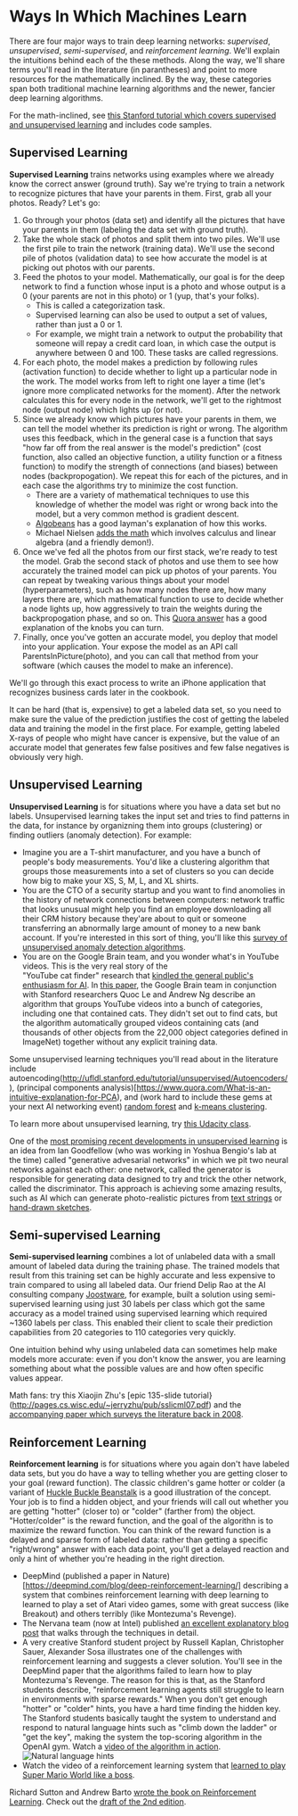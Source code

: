 # Ways In Which Machines Learn

There are four major ways to train deep learning networks: _supervised_, _unsupervised_, _semi-supervised_, and _reinforcement learning_. We'll explain the intuitions behind each of the these methods. Along the way, we'll share terms you'll read in the literature (in parantheses) and point to more resources for the mathematically inclined. By the way, these categories span both traditional machine learning algorithms and the newer, fancier deep learning algorithms.

For the math-inclined, see [this Stanford tutorial which covers supervised and unsupervised learning](http://ufldl.stanford.edu/tutorial/) and includes code samples.

## Supervised Learning
**Supervised Learning** trains networks using examples where we already know the correct answer (ground truth). Say we're trying to train a network to recognize pictures that have your parents in them. First, grab all your photos. Ready? Let's go:
1. Go through your photos (data set) and identify all the pictures that have your parents in them (labeling the data set with ground truth).
2. Take the whole stack of photos and split them into two piles. We'll use the first pile to train the network (training data). We'll use the second pile of photos (validation data) to see how accurate the model is at picking out photos with our parents. 
3. Feed the photos to your model. Mathematically, our goal is for the deep network to find a function whose input is a photo and whose output is a 0 (your parents are not in this photo) or 1 (yup, that's your folks). 
   * This is called a categorization task.
   * Supervised learning can also be used to output a set of values, rather than just a 0 or 1. 
   * For example, we might train a network to output the probability that someone will repay a credit card loan, in which case the output is anywhere between 0 and 100. These tasks are called regressions. 
4. For each photo, the model makes a prediction by following rules (activation function) to decide whether to light up a particular node in the work. The model works from left to right one layer a time (let's ignore more complicated networks for the moment). After the network calculates this for every node in the network, we'll get to the rightmost node (output node) which lights up (or not). 
5. Since we already know which pictures have your parents in them, we can tell the model whether its prediction is right or wrong. The algorithm uses this feedback, which in the general case is a function that says "how far off from the real answer is the model's prediction" (cost function, also called an objective function, a utility function or a fitness function) to modify the strength of connections (and biases) between nodes (backpropogation). We repeat this for each of the pictures, and in each case the algorithms try to minimize the cost function. 
   * There are a variety of mathematical techniques to use this knowledge of whether the model was right or wrong back into the model, but a very common method is gradient descent.  
   * [Algobeans](https://algobeans.com/2016/11/03/artificial-neural-networks-intro2/) has a good layman's explanation of how this works. 
   * Michael Nielsen [adds the math](http://neuralnetworksanddeeplearning.com/chap2.html) which involves calculus and linear algebra (and a friendly demon!).   
6. Once we've fed all the photos from our first stack, we're ready to test the model. Grab the second stack of photos and use them to see how accurately the trained model can pick up photos of your parents. You can repeat by tweaking various things about your model (hyperparameters), such as how many nodes there are, how many layers there are, which mathematical function to use to decide whether a node lights up, how aggressively to train the weights during the backpropogation phase, and so on. This [Quora answer](https://www.quora.com/What-are-hyperparameters-in-machine-learning) has a good explanation of the knobs you can turn. 
7. Finally, once you've gotten an accurate model, you deploy that model into your application. Your expose the model as an API call ParentsInPicture(photo), and you can call that method from your software (which causes the model to make an inference).

We'll go through this exact process to write an iPhone application that recognizes business cards later in the cookbook.

It can be hard (that is, expensive) to get a labeled data set, so you need to make sure the value of the prediction justifies the cost of getting the labeled data and training the model in the first place. For example, getting labeled X-rays of people who might have cancer is expensive, but the value of an accurate model that generates few false positives and few false negatives is obviously very high.

## Unsupervised Learning

**Unsupervised Learning** is for situations where you have a data set but no labels. Unsupervised learning takes the input set and tries to find patterns in the data, for instance by organizning them into groups (clustering) or finding outliers (anomaly detection). For example:
* Imagine you are a T-shirt manufacturer, and you have a bunch of people's body measurements. You'd like a clustering algorithm that groups those measurements into a set of clusters so you can decide how big to make your XS, S, M, L, and XL shirts. 
* You are the CTO of a security startup and you want to find anomolies in the history of network connections between computers: network traffic that looks unusual might help you find an employee downloading all their CRM history because they'are about to quit or someone transferring an abnormally large amount of money to a new bank account. If you're interested in this sort of thing, you'll like this [survey of unsupervised anomaly detection algorithms](http://journals.plos.org/plosone/article?id=10.1371/journal.pone.0152173).
* You are on the Google Brain team, and you wonder what's in YouTube videos. This is the very real story of the   
"YouTube cat finder" research that [kindled the general public's enthusiasm for AI](https://www.wired.com/2012/06/google-x-neural-network/). In [this paper](https://arxiv.org/abs/1112.6209), the Google Brain team in conjunction with Stanford researchers Quoc Le and Andrew Ng describe an algorithm that groups YouTube videos into a bunch of categories, including one that contained cats. They didn't set out to find cats, but the algorithm automatically grouped videos containing cats (and thousands of other objects from the 22,000 object categories defined in ImageNet) together without any explicit training data. 

Some unsupervised learning techniques you'll read about in the literature include autoencoding(http://ufldl.stanford.edu/tutorial/unsupervised/Autoencoders/), (principal components analysis)[https://www.quora.com/What-is-an-intuitive-explanation-for-PCA), and (work hard to include these gems at your next AI networking event) [random forest](https://en.wikipedia.org/wiki/Random_forest) and [k-means clustering](https://www.youtube.com/watch?v=RD0nNK51Fp8). 

To learn more about unsupervised learning, try [this Udacity class](https://www.udacity.com/course/machine-learning-unsupervised-learning--ud741).

One of the [most promising recent developments in unsupervised learning](https://www.quora.com/What-are-some-recent-and-potentially-upcoming-breakthroughs-in-deep-learning) is an idea from Ian Goodfellow (who was working in Yoshua Bengio's lab at the time) called "generative advesarial networks" in which we pit two neural networks against each other: one network, called the generator is responsible for generating data designed to try and trick the other network, called the discriminator. This approach is achieving some amazing results, such as AI which can generate photo-realistic pictures from [text strings](https://arxiv.org/abs/1612.03242) or [hand-drawn sketches](https://arxiv.org/pdf/1611.07004v1.pdf).


## Semi-supervised Learning
**Semi-supervised learning** combines a lot of unlabeled data with a small amount of labeled data during the training phase.  The trained models that result from this training set can be highly accurate and less expensive to train compared to using all labeled data. Our friend Delip Rao at the AI consulting company [Joostware](http://joostware.com/), for example, built a solution using semi-supervised learning using just 30 labels per class which got the same accuracy as a model trained using supervised learning which required ~1360 labels per class. This enabled their client to scale their prediction capabilities from 20 categories to 110 categories very quickly.

One intuition behind why using unlabeled data can sometimes help make models more accurate: even if you don't know the answer, you are learning something about what the possible values are and how often specific values appear.  

Math fans: try this Xiaojin Zhu's [epic 135-slide tutorial}(http://pages.cs.wisc.edu/~jerryzhu/pub/sslicml07.pdf) and the [accompanying paper which surveys the literature back in 2008](http://pages.cs.wisc.edu/~jerryzhu/pub/ssl_survey.pdf).

## Reinforcement Learning
**Reinforcement learning** is for situations where you again don't have labeled data sets, but you do have a way to telling whether you are getting closer to your goal (reward function). The classic children's game hotter or colder (a variant of [Huckle Buckle Beanstalk](https://en.wikipedia.org/wiki/Huckle_buckle_beanstalk) is a good illustration of the concept. Your job is to find a hidden object, and your friends will call out whether you are getting "hotter" (closer to) or "colder" (farther from) the object. "Hotter/colder" is the reward function, and the goal of the algorithn is to maximize the reward function. You can think of the reward function is a delayed and sparse form of labeled data: rather than getting a specific "right/wrong" answer with each data point, you'll get a delayed reaction and only a hint of whether you're heading in the right direction.
   * DeepMind (published a paper in Nature)[https://deepmind.com/blog/deep-reinforcement-learning/] describing a system that combines reinforcement learning with deep learning to learned to play a set of Atari video games, some with great success (like Breakout) and others terribly (like Montezuma's Revenge).   
   * The Nervana team (now at Intel) published [an excellent explanatory blog post](https://www.nervanasys.com/demystifying-deep-reinforcement-learning/) that walks through the techniques in detail.
   * A very creative Stanford student project by Russell Kaplan, Christopher Sauer, Alexander Sosa illustrates one of the challenges with reinforcement learning and suggests a clever solution. You'll see in the DeepMind paper that the algorithms failed to learn how to play Montezuma's Revenge. The reason for this is that, as the Stanford students describe,  "reinforcement learning agents still struggle to learn in environments with sparse rewards." When you don't get enough "hotter" or "colder" hints, you have a hard time finding the hidden key. The Stanford students basically taught the system to understand and respond to natural language hints such as "climb down the ladder" or "get the key", making the system the top-scoring algorithm in the OpenAI gym. Watch a [video of the algorithm in action](https://drive.google.com/file/d/0B2ZTvWzKa5PHSkJvQVlsb0FLYzQ/view). 
![Natural language hints](/images/montezuma.png)
   * Watch the video of a reinforcement learning system that [learned to play Super Mario World like a boss](https://www.youtube.com/watch?v=L4KBBAwF_bE). 

Richard Sutton and Andrew Barto [wrote the book on Reinforcement Learning](http://incompleteideas.net/sutton/book/the-book-1st.html). Check out the [draft of the 2nd edition](http://incompleteideas.net/sutton/book/the-book-2nd.html).
